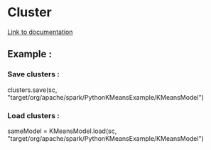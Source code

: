# Cluster

[Link to documentation](https://spark.apache.org/docs/latest/mllib-clustering.html)


## Example :

### Save clusters :

clusters.save(sc, "target/org/apache/spark/PythonKMeansExample/KMeansModel")

### Load clusters :

sameModel = KMeansModel.load(sc, "target/org/apache/spark/PythonKMeansExample/KMeansModel")
